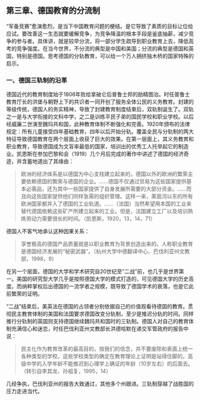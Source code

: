 ## 第三章、德国教育的分流制

“军备竞赛”愈演愈烈，是当下中国教育问题的梗结。是它导致了素质的目标让位给应试。要改善这一生态就要缓解竞争，为竞争降温的根本手段是釜底抽薪，减少竞争的参与者。具体讲，就是较早分流，将一部分学生疏导到职业教育上去，降低高考的竞争强度。在当今世界，不分流的典型是中国和美国；分流的典型是德国和英国，特别是德国。思考德国的分轨教育，可以给一个万人拥挤独木桥的国家特殊的启示。

### 一、德国三轨制的沿革

德国近代的教育制度始于1806年败给拿破仑后普鲁士邦的励精图治。时任普鲁士教育厅长的洪堡与朝野上下的共识者一同开创了服务全体公民的义务教育。封建的等级传统，德国人的务实精神，导致了封建教育制度结束后，双轨制诞生了。双轨之一是与大学衔接的文科中学，之二是训练平民子弟的国民学校和职业学校。以后经威廉二世演至魏玛共和国，此种教育体制不断强化和完善。1920年颁布的法律规定：所有儿童接受四年基础教育，四年以后开始分轨。覆盖全民与分轨制的两大特征导致德国教育在两个层面上收获了巨大的效果。在第一层面上，其义务教育和职业教育，导致德国成为文盲率最低的国家，培训出的优秀工人托举起它的制造业。凯恩斯在参加巴黎和会（1919）几个月后完成的著作中讲述了德国的经济奇迹，并含蓄地道出了其缘由：

> 欧洲的经济体系是以德国为中心支柱建立起来的，德国以外的欧洲的繁荣主要依赖德国的繁荣与德国的企业。……德国不仅通过贸易为这些国家提供基本必需品，还为其中一些国家提供了自身发展所需要的大部分资金。……而且向这些国家提供他们同样急需的组织管理。这样一来，莱茵河以东的所有欧洲国家都并入了德国的工业轨道。……（法国）当然希望用本国的工业来替代德国依赖这些矿产所建立起来的工业。但是，法国建立工厂以及培训熟练劳动力需要很长的时间。（凯恩斯，1920，13，14，71）

德国人不客气地承认这种因果关系：

> 享誉极高的德国产品质量就是以职业教育为背景创造出来的。人称职业教育是德国经济发展的“秘密武器”。（杭州大学中德翻译中心、巴伐利亚州文教部，1998，9）

在另一个层面，德国的大学和学术研究自20世纪至“二战”前，也几乎是世界第一。美国的研究型大学几乎是按照德国大学的模式打造的，可见德国大学的历史高度。而纳粹掌权后出德国的一流学者之规模，既导致了德国学术的衰落，也是它此前繁荣的证明。

“二战”结束后，美英法在德国的占领者分别依据自己的价值观看待德国的教育。贯彻民主教育体制的美国和法国要求德国改变分轨制，至少是推迟分轨的时间。同样推行分轨制的英国则支持德国继续魏玛共和国时的三轨制。德国人对自己的教育体制充满信心和迷恋，时任巴伐利亚州文教部长洪德哈默在递交军管政府的报告中说：

> 民主化作为教育改革的最高目的，按我们的信念，并不要废除和表面上统一各种类型的学校，这些学校类型的确定在教育理论上证明是站得住脚的。高级中学的入学年龄不能推迟到心理学上确证的年龄（10岁左右）的后面去。（转引自李其龙、孙祖复，1995，14）

几经争执，巴伐利亚州的报告大致通过，其他多个州跟进。三轨制穿越了战胜国的压力走进当代。




